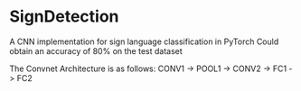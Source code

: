 # SignDetection
A CNN implementation for sign language classification in PyTorch
Could obtain an accuracy of 80% on the test dataset

The Convnet Architecture is as follows:
CONV1 -> POOL1 -> CONV2 -> FC1 -> FC2
